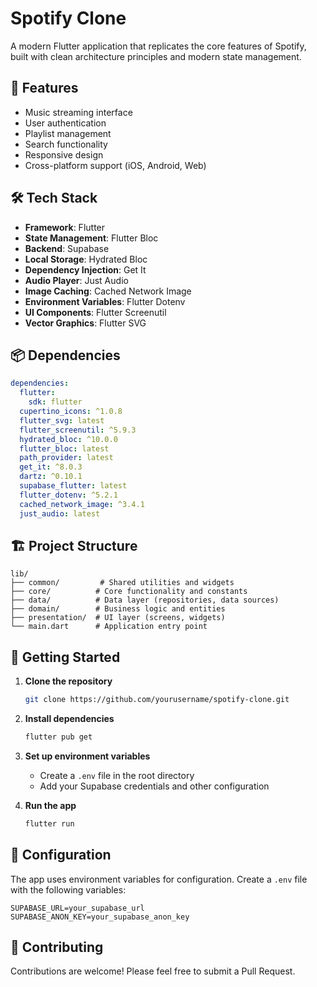 # Spotify Clone

A modern Flutter application that replicates the core features of Spotify, built with clean architecture principles and modern state management.

## 🚀 Features

- Music streaming interface
- User authentication
- Playlist management
- Search functionality
- Responsive design
- Cross-platform support (iOS, Android, Web)

## 🛠️ Tech Stack

- **Framework**: Flutter
- **State Management**: Flutter Bloc
- **Backend**: Supabase
- **Local Storage**: Hydrated Bloc
- **Dependency Injection**: Get It
- **Audio Player**: Just Audio
- **Image Caching**: Cached Network Image
- **Environment Variables**: Flutter Dotenv
- **UI Components**: Flutter Screenutil
- **Vector Graphics**: Flutter SVG

## 📦 Dependencies

```yaml
dependencies:
  flutter:
    sdk: flutter
  cupertino_icons: ^1.0.8
  flutter_svg: latest
  flutter_screenutil: ^5.9.3
  hydrated_bloc: ^10.0.0
  flutter_bloc: latest
  path_provider: latest
  get_it: ^8.0.3
  dartz: ^0.10.1
  supabase_flutter: latest
  flutter_dotenv: ^5.2.1
  cached_network_image: ^3.4.1
  just_audio: latest
```

## 🏗️ Project Structure

```
lib/
├── common/         # Shared utilities and widgets
├── core/          # Core functionality and constants
├── data/          # Data layer (repositories, data sources)
├── domain/        # Business logic and entities
├── presentation/  # UI layer (screens, widgets)
└── main.dart      # Application entry point
```

## 🚀 Getting Started

1. **Clone the repository**

   ```bash
   git clone https://github.com/yourusername/spotify-clone.git
   ```

2. **Install dependencies**

   ```bash
   flutter pub get
   ```

3. **Set up environment variables**

   - Create a `.env` file in the root directory
   - Add your Supabase credentials and other configuration

4. **Run the app**
   ```bash
   flutter run
   ```

## 🔧 Configuration

The app uses environment variables for configuration. Create a `.env` file with the following variables:

```env
SUPABASE_URL=your_supabase_url
SUPABASE_ANON_KEY=your_supabase_anon_key
```

## 🤝 Contributing

Contributions are welcome! Please feel free to submit a Pull Request.
